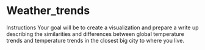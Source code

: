# Weather_trends
Instructions Your goal will be to create a visualization and prepare a write up describing the similarities and differences between global temperature trends and temperature trends in the closest big city to where you live.
